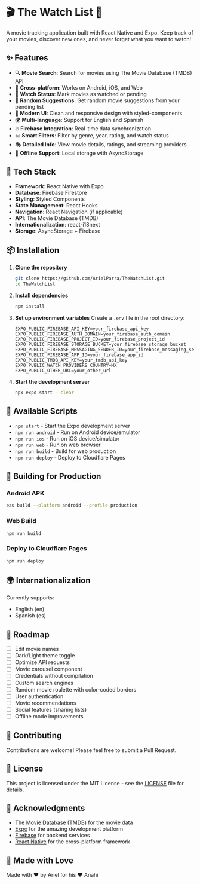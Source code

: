 # 🎬 The Watch List 📝

A movie tracking application built with React Native and Expo. Keep track of your movies, discover new ones, and never forget what you want to watch!

## ✨ Features

- 🔍 **Movie Search**: Search for movies using The Movie Database (TMDB) API
- 📱 **Cross-platform**: Works on Android, iOS, and Web
- 🎯 **Watch Status**: Mark movies as watched or pending
- 🎲 **Random Suggestions**: Get random movie suggestions from your pending list
- 🎨 **Modern UI**: Clean and responsive design with styled-components
- 🌍 **Multi-language**: Support for English and Spanish
- 🔥 **Firebase Integration**: Real-time data synchronization
- 📊 **Smart Filters**: Filter by genre, year, rating, and watch status
- 🎭 **Detailed Info**: View movie details, ratings, and streaming providers
- 💾 **Offline Support**: Local storage with AsyncStorage

## 🚀 Tech Stack

- **Framework**: React Native with Expo
- **Database**: Firebase Firestore
- **Styling**: Styled Components
- **State Management**: React Hooks
- **Navigation**: React Navigation (if applicable)
- **API**: The Movie Database (TMDB)
- **Internationalization**: react-i18next
- **Storage**: AsyncStorage + Firebase

## 📦 Installation

1. **Clone the repository**
   ```bash
   git clone https://github.com/ArielParra/TheWatchList.git
   cd TheWatchList
   ```

2. **Install dependencies**
   ```bash
   npm install
   ```

3. **Set up environment variables**
   Create a `.env` file in the root directory:
   ```env
   EXPO_PUBLIC_FIREBASE_API_KEY=your_firebase_api_key
   EXPO_PUBLIC_FIREBASE_AUTH_DOMAIN=your_firebase_auth_domain
   EXPO_PUBLIC_FIREBASE_PROJECT_ID=your_firebase_project_id
   EXPO_PUBLIC_FIREBASE_STORAGE_BUCKET=your_firebase_storage_bucket
   EXPO_PUBLIC_FIREBASE_MESSAGING_SENDER_ID=your_firebase_messaging_sender_id
   EXPO_PUBLIC_FIREBASE_APP_ID=your_firebase_app_id
   EXPO_PUBLIC_TMDB_API_KEY=your_tmdb_api_key
   EXPO_PUBLIC_WATCH_PROVIDERS_COUNTRY=MX
   EXPO_PUBLIC_OTHER_URL=your_other_url
   ```

4. **Start the development server**
   ```bash
   npx expo start --clear
   ```

## 🔧 Available Scripts

- `npm start` - Start the Expo development server
- `npm run android` - Run on Android device/emulator
- `npm run ios` - Run on iOS device/simulator
- `npm run web` - Run on web browser
- `npm run build` - Build for web production
- `npm run deploy` - Deploy to Cloudflare Pages

## 📱 Building for Production


### Android APK

```bash
eas build --platform android --profile production
```

### Web Build
```bash
npm run build
```

### Deploy to Cloudflare Pages
```bash
npm run deploy
```

## 🌍 Internationalization

Currently supports:
- English (en)
- Spanish (es)

## 🔮 Roadmap

- [ ] Edit movie names
- [ ] Dark/Light theme toggle
- [ ] Optimize API requests
- [ ] Movie carousel component
- [ ] Credentials without compilation
- [ ] Custom search engines
- [ ] Random movie roulette with color-coded borders
- [ ] User authentication
- [ ] Movie recommendations
- [ ] Social features (sharing lists)
- [ ] Offline mode improvements

## 🤝 Contributing

Contributions are welcome! Please feel free to submit a Pull Request.

## 📄 License

This project is licensed under the MIT License - see the [LICENSE](LICENSE) file for details.

## 🙏 Acknowledgments

- [The Movie Database (TMDB)](https://www.themoviedb.org/) for the movie data
- [Expo](https://expo.dev/) for the amazing development platform
- [Firebase](https://firebase.google.com/) for backend services
- [React Native](https://reactnative.dev/) for the cross-platform framework

## 💝 Made with Love

Made with ❤️ by Ariel for his ❤️ Anahi
